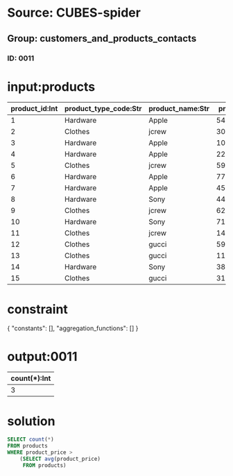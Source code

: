 # Source: CUBES-spider
## Group: customers_and_products_contacts
### ID: 0011

# input:products

| product_id:Int | product_type_code:Str | product_name:Str | product_price:Dbl |
|---|---|---|---|
| 1 | Hardware | Apple | 54753982.574522 |
| 2 | Clothes | jcrew | 30590929.528306 |
| 3 | Hardware | Apple | 10268.85297069 |
| 4 | Hardware | Apple | 22956668.699482 |
| 5 | Clothes | jcrew | 5927021.8748021 |
| 6 | Hardware | Apple | 77.109961147471 |
| 7 | Hardware | Apple | 450.39232520498 |
| 8 | Hardware | Sony | 4446237.9177554 |
| 9 | Clothes | jcrew | 622.79275984494 |
| 10 | Hardware | Sony | 7171.5933353284 |
| 11 | Clothes | jcrew | 149.95519076938 |
| 12 | Clothes | gucci | 593.80519929985 |
| 13 | Clothes | gucci | 11388.26282462 |
| 14 | Hardware | Sony | 389.91542644329 |
| 15 | Clothes | gucci | 310488248.48788 |

# constraint

{
  "constants": [],
  "aggregation_functions": []
}

# output:0011

| count(*):Int |
|---|
| 3 |

# solution

```sql
SELECT count(*)
FROM products
WHERE product_price >
    (SELECT avg(product_price)
     FROM products)
```
